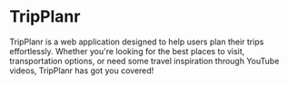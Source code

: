 # TripPlanr
 TripPlanr is a web application designed to help users plan their trips effortlessly. Whether you're looking for the best places to visit, transportation options, or need some travel inspiration through YouTube videos, TripPlanr has got you covered!
